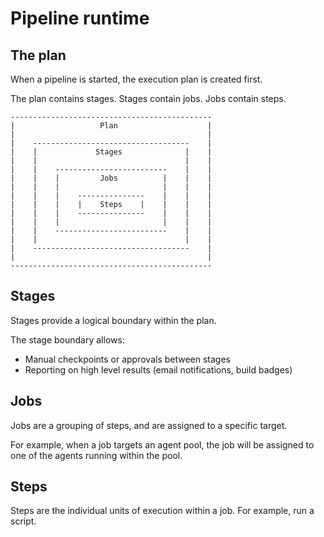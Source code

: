 # Pipeline runtime

## The plan

When a pipeline is started, the execution plan is created first.

The plan contains stages. Stages contain jobs. Jobs contain steps.

```
---------------------------------------------
|                   Plan                    |
|                                           |
|    -----------------------------------    |
|    |             Stages              |    |
|    |                                 |    |
|    |    -------------------------    |    |
|    |    |         Jobs          |    |    |
|    |    |                       |    |    |
|    |    |    ---------------    |    |    |
|    |    |    |    Steps    |    |    |    |
|    |    |    ---------------    |    |    |
|    |    |                       |    |    |
|    |    -------------------------    |    |
|    |                                 |    |
|    -----------------------------------    |
|                                           |
---------------------------------------------
```

## Stages

Stages provide a logical boundary within the plan.

The stage boundary allows:
- Manual checkpoints or approvals between stages
- Reporting on high level results (email notifications, build badges)

## Jobs

Jobs are a grouping of steps, and are assigned to a specific target.

For example, when a job targets an agent pool, the job will be assigned to one of the agents running within the pool.

## Steps

Steps are the individual units of execution within a job. For example, run a script.
